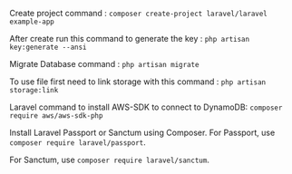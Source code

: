 
Create project command : `composer create-project laravel/laravel example-app`

After create run this command to generate the key : `php artisan key:generate --ansi`

Migrate Database command : `php artisan migrate`

To use file first need to link storage with this command : `php artisan storage:link`

Laravel command to install AWS-SDK to connect to DynamoDB:  `composer require aws/aws-sdk-php`

Install Laravel Passport or Sanctum using Composer. For Passport, use `composer require laravel/passport`.

For Sanctum, use `composer require laravel/sanctum`.